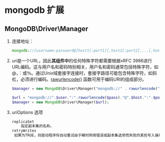 # mongodb 扩展

## MongoDB\Driver\Manager

1. 连接地址：

   ```php
   mongodb://[username:password@]host1[:port1][,host2[:port2],...[,hostN[:portN]]][/[database][?options]]
   ```

2. uri是一个URL，因此**其组件中**的任何特殊字符都需要根据»RFC 3986进行URL编码。这与用户名和密码特别相关，用户名和密码通常包括特殊字符，如@，：或％。通过Unix域套接字连接时，套接字路径可能包含特殊字符，如斜杠，必须进行编码。[rawurlencode()](<https://www.php.net/manual/zh/function.rawurlencode.php>) 函数可用于编码URI的组成部分。

   ```php
   $manager = new MongoDB\Driver\Manager("mongodb://" . rawurlencode("/tmp/mongodb-27017.sock"));
   
   $url = "mongodb://".$user.":".rawurlencode($pass)."@".$host.":".$port."/admin?replicaSet=".$config->replica;
   $manager = new MongoDB\Driver\Manager($url);
   ```

3. uriOptions 选项

   ```php
   replicaSet
       指定副本集的名称。
   retryWrites
   	如果为TRUE，则驱动程序将自动重试由于瞬时网络错误或副本集选举而失败的某些写入操作。默认为FALSE。
   ```

